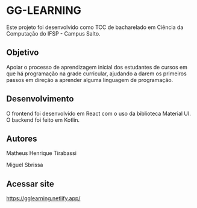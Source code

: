 # GG-LEARNING
Este projeto foi desenvolvido como TCC de bacharelado em Ciência da Computação do IFSP - Campus Salto.

## Objetivo
Apoiar o processo de aprendizagem inicial dos estudantes de cursos em que há programação na grade curricular, ajudando a darem os primeiros passos em direção a aprender alguma linguagem de programação.

## Desenvolvimento
O frontend foi desenvolvido em React com o uso da biblioteca Material UI. O backend foi feito em Kotlin.

## Autores

Matheus Henrique Tirabassi

Miguel Sbrissa

## Acessar site
https://gglearning.netlify.app/